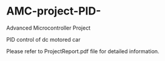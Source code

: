 # AMC-project-PID-
Advanced Microcontroller Project

PID control of dc motored car

Please refer to ProjectReport.pdf file for detailed information.
